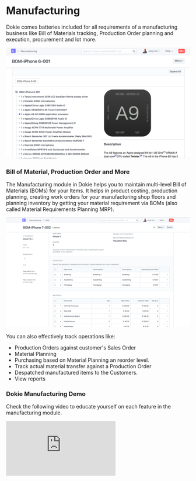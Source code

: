 <!-- add-breadcrumbs -->
# Manufacturing

Dokie comes batteries included for all requirements of a manufacturing business like Bill of Materials tracking, Production Order planning and execution, procurement and lot more.

<img class="screenshot" alt="BOM" src="./assets/BOM-hero.png">

### Bill of Material, Production Order and More

The Manufacturing module in Dokie helps you to maintain multi-level Bill of Materials (BOMs) for your Items.  It helps in product costing, production planning, creating work orders for your manufacturing shop floors and planning inventory by getting your material requirement via BOMs (also called Material Requirements Planning MRP).

<img class="screenshot" alt="BOM" src="./assets/manufacturing-hero.png">

You can also effectively track operations like:

* Production Orders against customer's Sales Order
* Material Planning
* Purchasing based on Material Planning an reorder level.
* Track actual material transfer against a Production Order
* Despatched manufactured items to the Customers.
* View reports

### Dokie Manufacturing Demo

Check the following video to educate yourself on each feature in the manufacturing module.

<div class="embed-container">
    <iframe src="https://www.youtube.com/embed/xE74wdQU5cc" frameborder="0" allow="autoplay; encrypted-media" allowfullscreen></iframe>
</div>

